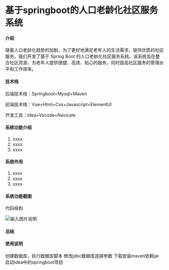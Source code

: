 # 基于springboot的人口老龄化社区服务系统

#### 介绍

随着人口老龄化趋势的加剧，为了更好地满足老年人的生活需求，提供优质的社区服务，我们开发了基于 Spring Boot 的人口老龄化社区服务系统。该系统旨在整合社区资源，为老年人提供便捷、高效、贴心的服务，同时提高社区服务的管理水平和工作效率。

#### 技术栈

后端技术栈：Springboot+Mysql+Maven

前端技术栈：Vue+Html+Css+Javascript+ElementUI

开发工具：Idea+Vscode+Navicate

#### 系统功能介绍

1.  xxxx
2.  xxxx
3.  xxxx

#### 系统作用

1.  xxxx
2.  xxxx
3.  xxxx

#### 系统功能截图

代码结构

![输入图片说明](https://foruda.gitee.com/images/1720419784982752972/a927ba54_7960497.png "屏幕截图")























































#### 总结



#### 使用说明

创建数据库，执行数据库脚本 修改jdbc数据库连接参数 下载安装maven依赖jar 启动idea中的springboot项目
